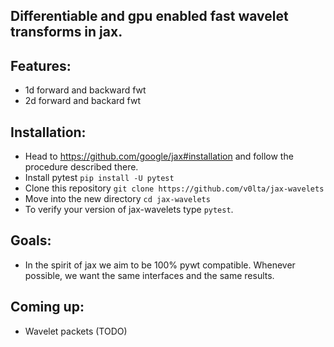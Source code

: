 ## Differentiable and gpu enabled fast wavelet transforms in jax. 

## Features:
- 1d forward and backward fwt
- 2d forward and backard fwt 

## Installation:
- Head to https://github.com/google/jax#installation and follow the procedure described there.
- Install pytest `pip install -U pytest`
- Clone this repository `git clone https://github.com/v0lta/jax-wavelets`
- Move into the new directory `cd jax-wavelets`
- To verify your version of jax-wavelets type `pytest`.

## Goals:
- In the spirit of jax we aim to be 100% pywt compatible. Whenever possible, we want the same interfaces and the same results.

## Coming up:
- Wavelet packets (TODO)
